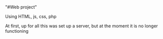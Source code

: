"#Web project" 

Using HTML, js, css, php

At first, up for all this was set up a server, but at the moment it is no longer functioning
